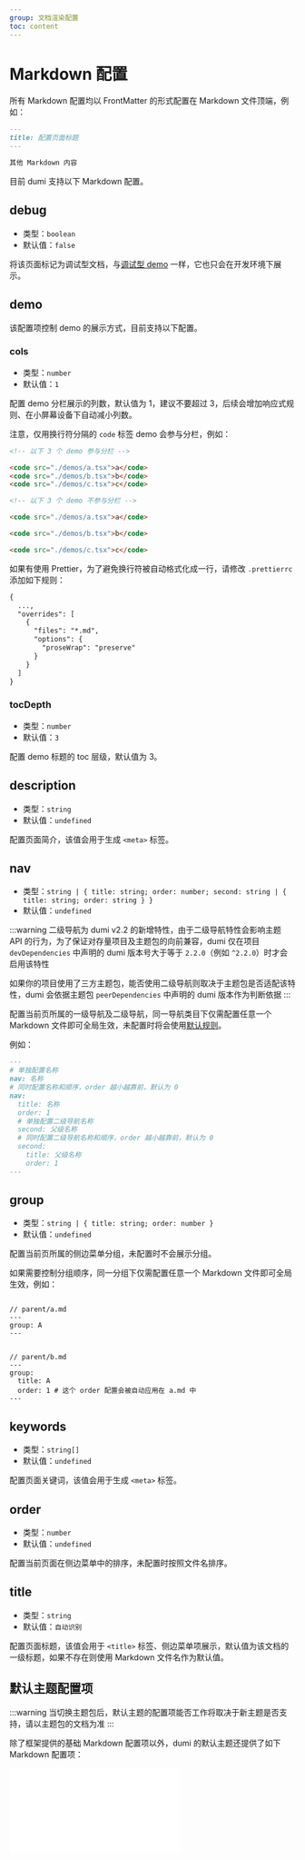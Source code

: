```yaml
---
group: 文档渲染配置
toc: content
---
```


# Markdown 配置

所有 Markdown 配置均以 FrontMatter 的形式配置在 Markdown 文件顶端，例如：

```md
---
title: 配置页面标题
---

其他 Markdown 内容
```

目前 dumi 支持以下 Markdown 配置。

## debug

- 类型：`boolean`
- 默认值：`false`

将该页面标记为调试型文档，与[调试型 demo](../guide/write-demo.md#调试型-demo) 一样，它也只会在开发环境下展示。

## demo

该配置项控制 demo 的展示方式，目前支持以下配置。

### cols

- 类型：`number`
- 默认值：`1`

配置 demo 分栏展示的列数，默认值为 1，建议不要超过 3，后续会增加响应式规则、在小屏幕设备下自动减小列数。

注意，仅用换行符分隔的 `code` 标签 demo 会参与分栏，例如：

```md
<!-- 以下 3 个 demo 参与分栏 -->

<code src="./demos/a.tsx">a</code>
<code src="./demos/b.tsx">b</code>
<code src="./demos/c.tsx">c</code>

<!-- 以下 3 个 demo 不参与分栏 -->

<code src="./demos/a.tsx">a</code>

<code src="./demos/b.tsx">b</code>

<code src="./demos/c.tsx">c</code>
```

如果有使用 Prettier，为了避免换行符被自动格式化成一行，请修改 `.prettierrc` 添加如下规则：

```diff
{
  ...,
  "overrides": [
    {
      "files": "*.md",
      "options": {
        "proseWrap": "preserve"
      }
    }
  ]
}
```

### tocDepth

- 类型：`number`
- 默认值：`3`

配置 demo 标题的 toc 层级，默认值为 3。

## description

- 类型：`string`
- 默认值：`undefined`

配置页面简介，该值会用于生成 `<meta>` 标签。

## nav

- 类型：`string | { title: string; order: number; second: string | { title: string; order: string } }`
- 默认值：`undefined`

<!-- 2-level nav warning start -->

:::warning
二级导航为 dumi v2.2 的新增特性，由于二级导航特性会影响主题 API 的行为，为了保证对存量项目及主题包的向前兼容，dumi 仅在项目 `devDependencies` 中声明的 dumi 版本号大于等于 `2.2.0`（例如 `^2.2.0`）时才会启用该特性

如果你的项目使用了三方主题包，能否使用二级导航则取决于主题包是否适配该特性，dumi 会依据主题包 `peerDependencies` 中声明的 dumi 版本作为判断依据
:::

<!-- 2-level nav warning end -->

配置当前页所属的一级导航及二级导航，同一导航类目下仅需配置任意一个 Markdown 文件即可全局生效，未配置时将会使用[默认规则](../guide/conventional-routing.md#导航归类及生成)。

例如：

```md
---
# 单独配置名称
nav: 名称
# 同时配置名称和顺序，order 越小越靠前，默认为 0
nav:
  title: 名称
  order: 1
  # 单独配置二级导航名称
  second: 父级名称
  # 同时配置二级导航名称和顺序，order 越小越靠前，默认为 0
  second:
    title: 父级名称
    order: 1
---
```

## group

- 类型：`string | { title: string; order: number }`
- 默认值：`undefined`

配置当前页所属的侧边菜单分组，未配置时不会展示分组。

如果需要控制分组顺序，同一分组下仅需配置任意一个 Markdown 文件即可全局生效，例如：

<pre><code className="language-md">
// parent/a.md
---
group: A
---
</code></pre>

<pre><code className="language-md">
// parent/b.md
---
group:
  title: A
  order: 1 # 这个 order 配置会被自动应用在 a.md 中
---
</code></pre>

## keywords

- 类型：`string[]`
- 默认值：`undefined`

配置页面关键词，该值会用于生成 `<meta>` 标签。

## order

- 类型：`number`
- 默认值：`undefined`

配置当前页面在侧边菜单中的排序，未配置时按照文件名排序。

## title

- 类型：`string`
- 默认值：`自动识别`

配置页面标题，该值会用于 `<title>` 标签、侧边菜单项展示，默认值为该文档的一级标题，如果不存在则使用 Markdown 文件名作为默认值。

## 默认主题配置项

:::warning
当切换主题包后，默认主题的配置项能否工作将取决于新主题是否支持，请以主题包的文档为准
:::

除了框架提供的基础 Markdown 配置项以外，dumi 的默认主题还提供了如下 Markdown 配置项：

<embed src="../theme/default.md#RE-/<!-- md config[^]+ md config end -->/"></embed>
